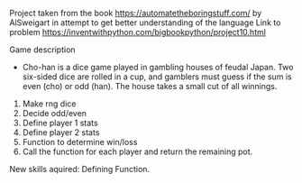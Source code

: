 Project taken from the book https://automatetheboringstuff.com/ by AlSweigart in attempt to get better understanding of the language
Link to problem https://inventwithpython.com/bigbookpython/project10.html


Game description 
-   Cho-han is a dice game played in gambling houses of feudal Japan. Two six-sided dice are rolled in a cup, and gamblers must guess if the sum is even (cho) or odd (han). The house takes a small cut of all winnings.

1.  Make rng dice
2.  Decide odd/even
3.  Define player 1 stats
4.  Define player 2 stats
5.  Function to determine win/loss
6.  Call the function for each player and return the remaining pot.

New skills aquired:
Defining Function.